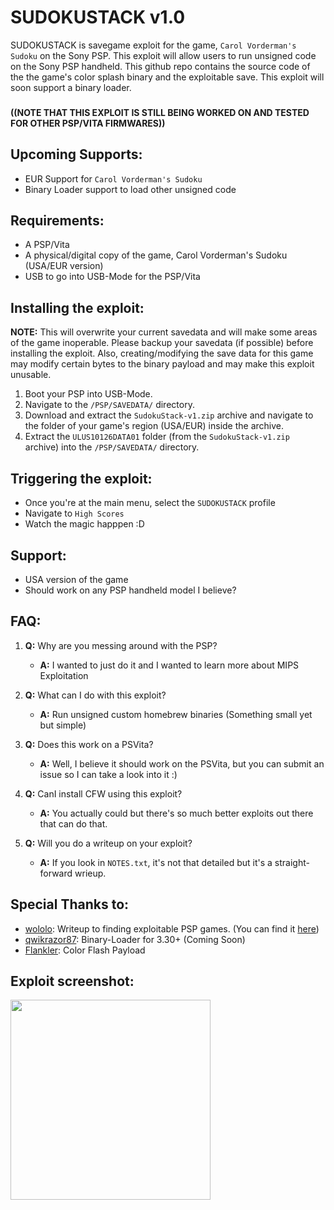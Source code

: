 # SUDOKUSTACK v1.0
SUDOKUSTACK is savegame exploit for the game, `Carol Vorderman's Sudoku` on the Sony PSP. This exploit will allow users to run unsigned code on the Sony PSP handheld.
This github repo contains the source code of the the game's color splash binary and the exploitable save. This exploit will soon support a binary loader.
###
__((NOTE THAT THIS EXPLOIT IS STILL BEING WORKED ON AND TESTED FOR OTHER PSP/VITA FIRMWARES))__
###
###

## Upcoming Supports:
* EUR Support for `Carol Vorderman's Sudoku`
* Binary Loader support to load other unsigned code
###
###

## Requirements:
* A PSP/Vita
* A physical/digital copy of the game, Carol Vorderman's Sudoku (USA/EUR version)
* USB to go into USB-Mode for the PSP/Vita
###
###

## Installing the exploit:
__NOTE:__ This will overwrite your current savedata and will make some areas of the game inoperable. Please backup your savedata (if possible) before installing the exploit.
Also, creating/modifying the save data for this game may modify certain bytes to the binary payload and may make this exploit unusable.
1. Boot your PSP into USB-Mode.
2. Navigate to the `/PSP/SAVEDATA/` directory.
3. Download and extract the `SudokuStack-v1.zip` archive and navigate to the folder of your game's region (USA/EUR) inside the archive. 
3. Extract the `ULUS10126DATA01` folder (from the `SudokuStack-v1.zip` archive) into the `/PSP/SAVEDATA/` directory.
###
###

## Triggering the exploit:
* Once you're at the main menu, select the `SUDOKUSTACK` profile
* Navigate to `High Scores`
* Watch the magic happpen :D
###
###

## Support:
* USA version of the game 
* Should work on any PSP handheld model I believe?
###
###

## FAQ:
1. __Q:__ Why are you messing around with the PSP?
    - __A:__ I wanted to just do it and I wanted to learn more about MIPS Exploitation
    
2. __Q:__ What can I do with this exploit?
    - __A:__ Run unsigned custom homebrew binaries (Something small yet but simple)

3. __Q:__ Does this work on a PSVita?
    - __A:__ Well, I believe it should work on the PSVita, but you can submit an issue so I can take a look into it :)

4. __Q:__ CanI install CFW using this exploit?
    - __A:__ You actually could but there's so much better exploits out there that can do that.

5. __Q:__ Will you do a writeup on your exploit?
    - __A:__ If you look in `NOTES.txt`, it's not that detailed but it's a straight-forward wrieup.


## Special Thanks to:
* [wololo](https://twitter.com/frwololo): Writeup to finding exploitable PSP games. (You can find it [here](http://wololo.net/2014/04/18/pspvita-how-to-find-your-own-exploits/))
* [qwikrazor87](https://twitter.com/qwikrazor87): Binary-Loader for 3.30+ (Coming Soon)
* [Flankler](https://twitter.com/freakler94): Color Flash Payload
###
## Exploit screenshot:
<img src="https://cdn.discordapp.com/attachments/159066660962041856/569685980567699458/Capture.JPG" width="320">

